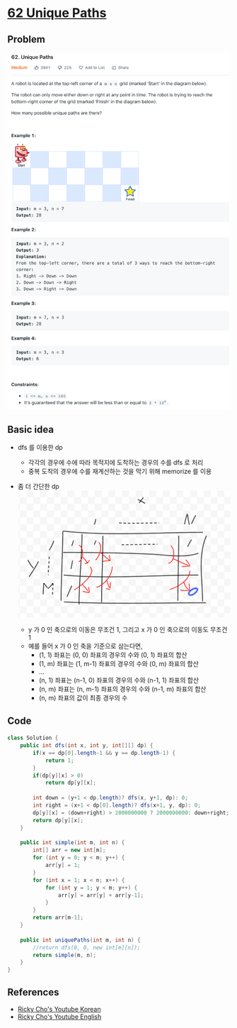 # [62 Unique Paths](https://leetcode.com/problems/unique-paths/)

## Problem
![62 Unique Paths](1.png)

## Basic idea
- dfs 를 이용한 dp
  - 각각의 경우에 수에 따라 목적지에 도착하는 경우의 수를 dfs 로 처리
  - 중복 도착의 경우에 수를 재계산하는 것을 막기 위해 memorize 를 이용

- 좀 더 간단한 dp
![simple idea](2.png)
  - y 가 0 인 축으로의 이동은 무조건 1, 그리고 x 가 0 인 축으로의 이동도 무조건 1
  - 예를 들어 x 가 0 인 축을 기준으로 삼는다면, 
    - (1, 1) 좌표는 (0, 0) 좌표의 경우의 수와 (0, 1) 좌표의 합산
    - (1, m) 좌표는 (1, m-1) 좌표의 경우의 수와 (0, m) 좌표의 합산
    - ...
    - (n, 1) 좌표는 (n-1, 0) 좌표의 경우의 수와 (n-1, 1) 좌표의 합산
    - (n, m) 좌표는 (n, m-1) 좌표의 경우의 수와 (n-1, m) 좌표의 합산
    - (n, m) 좌표의 값이 최종 경우의 수

## Code
```java
class Solution {
    public int dfs(int x, int y, int[][] dp) {
        if(x == dp[0].length-1 && y == dp.length-1) {
            return 1;
        }
        if(dp[y][x] > 0)
            return dp[y][x];
        
        int down = (y+1 < dp.length)? dfs(x, y+1, dp): 0;
        int right = (x+1 < dp[0].length)? dfs(x+1, y, dp): 0;
        dp[y][x] = (down+right) > 2000000000 ? 2000000000: down+right;
        return dp[y][x];
    }

    public int simple(int m, int n) {
        int[] arr = new int[m];
        for (int y = 0; y < m; y++) {
            arr[y] = 1;
        }
        for (int x = 1; x < n; x++) {
            for (int y = 1; y < m; y++) {
                arr[y] = arr[y] + arr[y-1];
            }
        }
        return arr[m-1];
    }
    
    public int uniquePaths(int m, int n) {
        //return dfs(0, 0, new int[m][n]);
        return simple(m, n);
    }
}
```

## References
- [Ricky Cho's Youtube Korean](https://www.youtube.com/watch?v=BsADUuqMABU)
- [Ricky Cho's Youtube English](https://www.youtube.com/watch?v=OL8xlEyqMJE)
